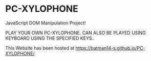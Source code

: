 # PC-XYLOPHONE
JavaScript DOM Manipulation Project!

PLAY YOUR OWN PC-XYLOPHONE.
CAN ALSO BE PLAYED USING KEYBOARD USING THE SPECIFIED KEYS..

This Website has been hosted at https://batman14-s.github.io/PC-XYLOPHONE/

